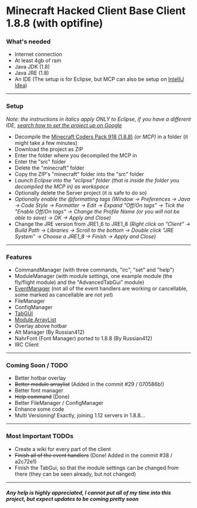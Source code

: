 # Minecraft Hacked Client Base Client 1.8.8 (with optifine)

### What's needed

- Internet connection
- At least 4gb of ram
- Java JDK (1.8)
- Java JRE (1.8)
- An IDE (The setup is for Eclipse, but MCP can also be setup on [IntelliJ Idea](https://lmgtfy.com/?q=How+to+setup+Minecraft+Coders+Pack+in+IntelliJ+Idea))

------------

### Setup

_Note: the instructions in italics apply ONLY to Eclipse, if you have a different IDE, [search how to set the project up on Google](https://lmgtfy.com/?q=How+to+setup+Minecraft+Coders+Pack+in+%5BMY+IDE%5D)_

- Decompile the [Minecraft Coders Pack 918 (1.8.8)](http://www.modcoderpack.com/files/mcp918.zip) _(or MCP)_ in a folder (it might take a few minutes)
- Download the project as ZIP
- Enter the folder where you decompiled the MCP in
- Enter the "src" folder
- Delete the "minecraft" folder
- Copy the ZIP's "minecraft" folder into the "src" folder
- _Launch Eclipse into the "eclipse" folder (that is inside the folder you decompiled the MCP in) as workspace_
- Optionally delete the Server project (it is safe to do so)
- _Optionally enable the @formatting tags (Window -> Preferences -> Java -> Code Style -> Formatter -> Edit -> Expand "Off/On tags" -> Tick the "Enable Off/On tags" -> Change the Profile Name (or you will not be able to save) -> OK -> Apply and Close)_
- Change the JRE version from JRE1\_6 to JRE1\_8 _(Right click on "Client" -> Build Path -> Libraries -> Scroll to the bottom -> Double click "JRE System" -> Choose a JRE1\_8 -> Finish -> Apply and Close)_

------------

### Features

- CommandManager (with three commands, "irc", "set" and "help")
- ModuleManager (with module settings, one example module (the fly/flight module) and the "AdvancedTabGui" module)
- [EventManager](https://github.com/OxideWaveLength/Minecraft-Hack-BaseClient/wiki/EventManager) (not all of the event handlers are working or cancellable, some marked as cancellable are not _yet_)
- FileManager
- ConfigManager
- [TabGUI](https://github.com/OxideWaveLength/Minecraft-Hack-BaseClient/wiki/Tab-GUI)
- [Module ArrayList](https://github.com/OxideWaveLength/Minecraft-Hack-BaseClient/wiki/Modules-ArrayList-(or-%22ToggledModules%22))
- Overlay above hotbar
- Alt Manager (By Russian412)
- NahrFont (Font Manager) ported to 1.8.8 (By Russian412)
- IRC Client

------------

### Coming Soon / TODO

- Better hotbar overlay
- ~~Better module arraylist~~ (Added in the commit #29 / 070586b!)
- Better font manager
- ~~Help command~~ (Done)
- Better FileManager / ConfigManager
- Enhance some code
- Multi Versioning! Exactly, joining 1.12 servers in 1.8.8...

------------

### Most Important TODOs

- Create a wiki for every part of the client
- ~~Finish all of the event handlers~~ (Done! Added in the commit #38 / a2c72e1)
- Finish the TabGui, so that the module settings can be changed from there (they can be seen already, but not changed)

------------

##### Any help is highly appreciated, I cannot put all of my time into this project, but expect updates to be coming pretty soon
